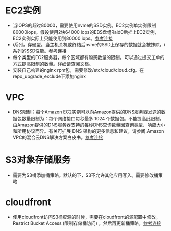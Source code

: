 # EC2实例
- 当IOPS的超过80000，需要使用nvme的SSD实例。EC2实例单实例限制80000iops。假设使用2块64000 iops的EBS盘组Raid0后挂上EC2实例，EC2实例实际上只能使用到80000 iops。[参考连接](https://docs.aws.amazon.com/zh_cn/AWSEC2/latest/UserGuide/EBSVolumeTypes.html)
- i系列，存储型。当主机关机或终结后nvme的SSD上保存的数据就会被抹除，i系列的SSD性能。[参考连接](https://docs.aws.amazon.com/zh_cn/AWSEC2/latest/UserGuide/storage-optimized-instances.html)
- 每个类型的EC2服务器，每个区域都有购买数量的限制。可以通过提交工单的方式提高限制的数量。详细请查阅文档。
- 安装自己构建的nginx rpm包，需要修改/etc/cloud/cloud.cfg。在repo_upgrade_exclude下添加nginx

# VPC
- DNS限制；每个Amazon EC2实例可以向Amazon提供的DNS服务器发送的数据包数量限制为：每个网络接口每秒最多 1024 个数据包。不能提高此限制。由Amazon提供的DNS服务器支持的每秒DNS查询数量因查询类型、响应大小和所用协议而异。有关可扩展 DNS 架构的更多信息和建议，请参阅 Amazon VPC的混合云DNS解决方案白皮书。[参考连接](https://docs.aws.amazon.com/zh_cn/vpc/latest/userguide/vpc-dns.html#vpc-dns-limits)

# S3对象存储服务
- 需要为S3桶添加桶策略。默认的下，S3不允许其他应用写入。需要修改桶策略

# cloudfront
- 使用cloudfront访问S3桶资源的时候，需要在cloudfront的源配置中修改，Restrict Bucket Access (限制存储桶访问) ，然后再更新桶策略。[参考连接](https://docs.aws.amazon.com/zh_cn/AmazonCloudFront/latest/DeveloperGuide/private-content-restricting-access-to-s3.html)
             
